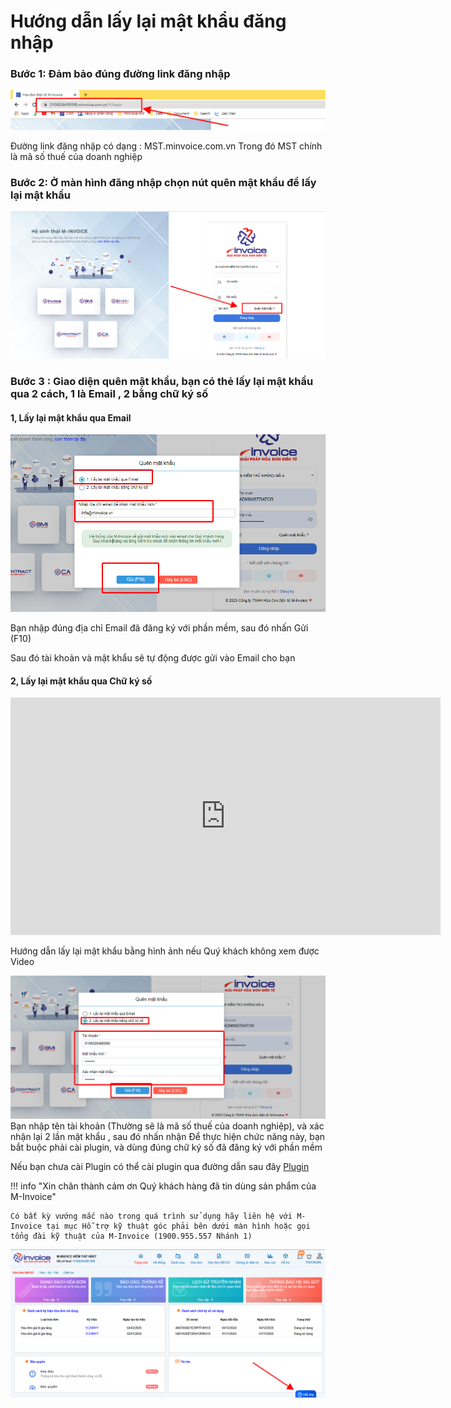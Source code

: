 # **Hướng dẫn lấy lại mật khẩu đăng nhập**

### Bước 1: Đảm bảo đúng đường link đăng nhập

![Hình 1](../../assets/images/invoice1/1.0_layMK_1.png)

Đường link đăng nhập có dạng : MST.minvoice.com.vn
Trong đó MST chính là mã số thuế của doanh nghiệp

### Bước 2: Ở màn hình đăng nhập chọn nút quên mật khẩu để lấy lại mật khẩu

![Hình 2](../../assets/images/invoice1/1.0_layMK_2.png)

### Bước 3 : Giao diện quên mật khẩu, bạn có thẻ lấy lại mật khẩu qua 2 cách, 1 là Email , 2 bằng chữ ký số

#### 1, Lấy lại mật khẩu qua Email

![Hình 3](../../assets/images/invoice1/1.0_layMK_3.png)

Bạn nhập đúng địa chỉ Email đã đăng ký với phần mềm, sau đó nhấn Gửi (F10)

Sau đó tài khoản và mật khẩu sẽ tự động được gửi vào Email cho bạn

#### 2, Lấy lại mật khẩu qua Chữ ký số

<iframe style="width: 43rem; height: 380px" 
    src="https://www.youtube.com/embed/AIJm4Xc6Uro" 
    frameborder="0" allowfullscreen>
</iframe>

Hướng dẫn lấy lại mật khẩu bằng hình ảnh nếu Quý khách không xem được Video

![Hình 3](../../assets/images/invoice1/1.0_layMK_4.png)
Bạn nhập tên tài khoản (Thường sẽ là mã số thuế của doanh nghiệp), và xác nhận lại 2 lần mật khẩu , sau đó nhấn nhận
Để thực hiện chức năng này, bạn bắt buộc phải cài plugin, và dùng đúng chữ ký số đã đăng ký với phần mềm

Nếu bạn chưa cài Plugin có thể cài plugin qua đường dẫn sau đây
[Plugin](https://plugin.minvoice.com.vn/MinvoicePlugin/publish.htm)

!!! info "Xin chân thành cảm ơn Quý khách hàng đã tin dùng sản phẩm của M-Invoice"

    Có bất kỳ vướng mắc nào trong quá trình sử dụng hãy liên hệ với M-Invoice tại mục Hỗ trợ kỹ thuật góc phải bên dưới màn hình hoặc gọi tổng đài kỹ thuật của M-Invoice (1900.955.557 Nhánh 1)

![Hình 5](../../assets/images/invoice1/1.0_suaTienBangTay_5.png)
